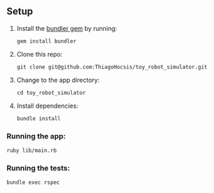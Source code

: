 
## Setup


1. Install the [bundler gem](http://bundler.io/) by running:

    ```gem install bundler```

2. Clone this repo:

    ```git clone git@github.com:ThiagoHocsis/toy_robot_simulator.git```

3. Change to the app directory:

    ```cd toy_robot_simulator```

4. Install dependencies:

    ```bundle install```

### Running the app:
```ruby lib/main.rb```

### Running the tests:
```bundle exec rspec```